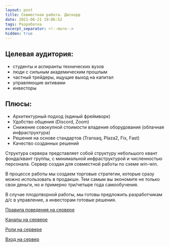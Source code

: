 ```yaml
---
layout: post
title: Совместная работа. Дискорд
date: 2021-06-21 19:06:52
tags: Разработка
excerpt_separator: <!--more-->
hidden: true
---
```


## Целевая аудитория:

- студенты и аспиранты технических вузов
- люди с сильным академическим прошлым
- частный трейдеры, ищущие выход на капитал
- управляющие активами
- инвесторы

## Плюсы:

- Архитектурный подход (единый фреймворк)
- Удобство общения (Discord, Zoom)
- Снижение совокупной стоимости владения оборудования (облачная инфраструктура)
- Решения на основе стандартов (Transaq, Plaza2, Fix, Fast)
- Качество созданных решений

Структура сервера представляет собой структуру небольшого квант фонда/квант группы,
с минимальной инфраструктурой и численностью персонала. Сервер создан для совместной работы по схеме win-win.
<!--more-->

В процессе работы мы создаем торговые стратегии, которые сразу можно использовать в продакшн.
Тем самым вы экономите не только свои деньги, но и примерно три/четыре года самообучения.

В случае плодотворной работы, мы готовы предложить разработчикам д/с в управление, а инвесторам готовые решения.

[Правила поведения на сервере](https://ragve.ru/2021-06-19/правила-дискорд-сервера)

[Каналы на сервере](https://ragve.ru/2021-06-17/каналы)

[Роли на сервере](https://ragve.ru/2021-06-18/роли)

[Вход на сервер](https://discord.gg/V6arrKAUrh)




